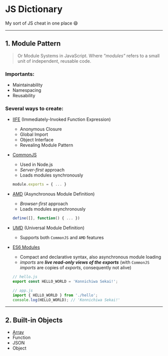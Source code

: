 # JS Dictionary

My sort of JS cheat in one place 😄

---

## 1. Module Pattern

> Or Module Systems in JavaScript. Where _"modules"_ refers to a small unit of independent, reusable code.

### Importants:

- Maintainability
- Namespacing
- Reusability

### Several ways to create:

* [IIFE](https://github.com/nelsieborja/js-dictionary/tree/master/IIFE) (Immediately-Invoked Function Expression)
  * Anonymous Closure
  * Global Import
  * Object Interface
  * Revealing Module Pattern

* [CommonJS](https://github.com/nelsieborja/js-dictionary/tree/master/CommonJS)
  - Used in Node.js
  - _Server-first_ approach
  - Loads modules synchronously
  ```javascript
  module.exports = { ... }
  ```
* [AMD](https://github.com/nelsieborja/js-dictionary/tree/master/AMD) (Asynchronous Module Definition)
  - _Browser-first_ approach
  - Loads modules asynchronously
  ```javascript
  define([], function() { ... })
  ```
* [UMD](https://github.com/nelsieborja/js-dictionary/tree/master/UMD) (Universal Module Definition)
  - Supports both `CommonJS` and `AMD` features
* [ES6 Modules](https://github.com/nelsieborja/js-dictionary/tree/master/ES6%20Modules)

  - Compact and declarative syntax, also asynchronous module loading
  - _imports_ are _**live read-only views of the exports**_ (with `CommonJS` _imports_ are copies of _exports_, consequently not alive)

  ```javascript
  // hello.js
  export const HELLO_WORLD = 'Konnichiwa Sekai!';

  // app.js
  import { HELLO_WORLD } from './hello';
  console.log(HELLO_WORLD); // 'Konnichiwa Sekai!'
  ```

---

## 2. Built-in Objects

- [Array](https://github.com/nelsieborja/js-dictionary/blob/master/Build-in%20Objects/README_ARRAY.md)
- Function
- JSON
- Object
